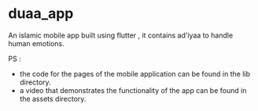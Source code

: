 # duaa_app

An islamic mobile app built using flutter , it contains ad'iyaa to handle human emotions.

PS :
- the code for the pages of the mobile application can be found in the lib directory.
- a video that demonstrates the functionality of the app can be found in the assets directory.
